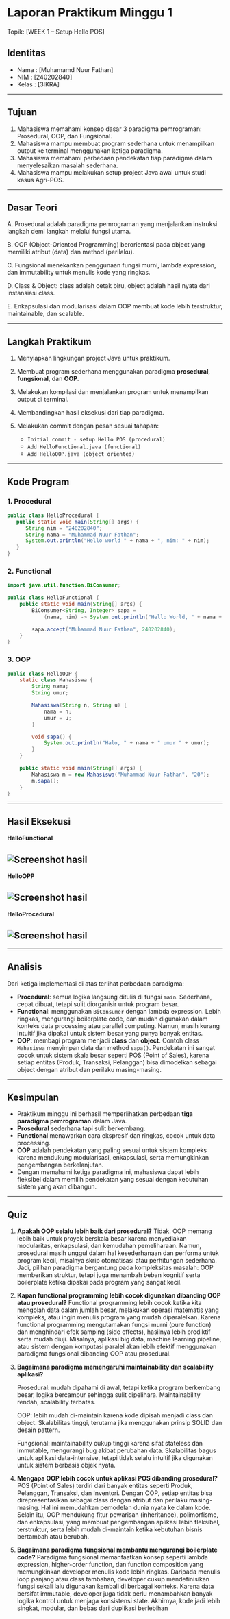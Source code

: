 # Laporan Praktikum Minggu 1 
Topik: [WEEK 1 – Setup Hello POS]

## Identitas
- Nama    : [Muhamamd Nuur Fathan]
- NIM     : [240202840]
- Kelas   : [3IKRA]

---

## Tujuan
1. Mahasiswa memahami konsep dasar 3 paradigma pemrograman: Prosedural, OOP, dan Fungsional.
2. Mahasiswa mampu membuat program sederhana untuk menampilkan output ke terminal menggunakan ketiga paradigma.
3. Mahasiswa memahami perbedaan pendekatan tiap paradigma dalam menyelesaikan masalah sederhana.
4. Mahasiswa mampu melakukan setup project Java awal untuk studi kasus Agri-POS.
---

## Dasar Teori
A. Prosedural adalah paradigma pemrograman yang menjalankan instruksi langkah demi langkah melalui fungsi utama.

B. OOP (Object-Oriented Programming) berorientasi pada object yang memiliki atribut (data) dan method (perilaku).

C. Fungsional menekankan penggunaan fungsi murni, lambda expression, dan immutability untuk menulis kode yang ringkas.

D. Class & Object: class adalah cetak biru, object adalah hasil nyata dari instansiasi class.

E. Enkapsulasi dan modularisasi dalam OOP membuat kode lebih terstruktur, maintainable, dan scalable.

---

## Langkah Praktikum
1. Menyiapkan lingkungan project Java untuk praktikum.
2. Membuat program sederhana menggunakan paradigma **prosedural**, **fungsional**, dan **OOP**.
3. Melakukan kompilasi dan menjalankan program untuk menampilkan output di terminal.
4. Membandingkan hasil eksekusi dari tiap paradigma.
5. Melakukan commit dengan pesan sesuai tahapan:

   * `Initial commit - setup Hello POS (procedural)`
   * `Add HelloFunctional.java (functional)`
   * `Add HelloOOP.java (object oriented)`

---

## Kode Program
### 1. Procedural

```java
public class HelloProcedural {
   public static void main(String[] args) {
      String nim = "240202840";
      String nama = "Muhammad Nuur Fathan";
      System.out.println("Hello world " + nama + ", nim: " + nim);
   }
}
```

### 2. Functional

```java
import java.util.function.BiConsumer;

public class HelloFunctional {
    public static void main(String[] args) {
        BiConsumer<String, Integer> sapa =
            (nama, nim) -> System.out.println("Hello World, " + nama + " nim " + nim);

        sapa.accept("Muhammad Nuur Fathan", 240202840);
    }
}
```

### 3. OOP

```java
public class HelloOOP {
    static class Mahasiswa {
        String nama;
        String umur;

        Mahasiswa(String n, String u) { 
            nama = n;
            umur = u;
        }

        void sapa() {
            System.out.println("Halo, " + nama + " umur " + umur);
        }
    }

    public static void main(String[] args) {
        Mahasiswa m = new Mahasiswa("Muhammad Nuur Fathan", "20");
        m.sapa();
    }
}
```

---

## Hasil Eksekusi

**HelloFunctional**  

![Screenshot hasil](screenshots/HasilHelloFunctional.png)
---

**HelloOPP**  

![Screenshot hasil](screenshots/HasilHelloOOP.png)
---

**HelloProcedural**

![Screenshot hasil](screenshots/HasilHelloProcedural.png)
---
---

## Analisis
Dari ketiga implementasi di atas terlihat perbedaan paradigma:

* **Procedural**: semua logika langsung ditulis di fungsi `main`. Sederhana, cepat dibuat, tetapi sulit diorganisir untuk program besar.
* **Functional**: menggunakan `BiConsumer` dengan lambda expression. Lebih ringkas, mengurangi boilerplate code, dan mudah digunakan dalam konteks data processing atau parallel computing. Namun, masih kurang intuitif jika dipakai untuk sistem besar yang punya banyak entitas.
* **OOP**: membagi program menjadi **class** dan **object**. Contoh class `Mahasiswa` menyimpan data dan method `sapa()`. Pendekatan ini sangat cocok untuk sistem skala besar seperti POS (Point of Sales), karena setiap entitas (Produk, Transaksi, Pelanggan) bisa dimodelkan sebagai object dengan atribut dan perilaku masing-masing.

---

## Kesimpulan
* Praktikum minggu ini berhasil memperlihatkan perbedaan **tiga paradigma pemrograman** dalam Java.
* **Prosedural** sederhana tapi sulit berkembang.
* **Functional** menawarkan cara ekspresif dan ringkas, cocok untuk data processing.
* **OOP** adalah pendekatan yang paling sesuai untuk sistem kompleks karena mendukung modularisasi, enkapsulasi, serta memungkinkan pengembangan berkelanjutan.
* Dengan memahami ketiga paradigma ini, mahasiswa dapat lebih fleksibel dalam memilih pendekatan yang sesuai dengan kebutuhan sistem yang akan dibangun.

---

## Quiz
1. **Apakah OOP selalu lebih baik dari prosedural?**
   Tidak. OOP memang lebih baik untuk proyek berskala besar karena menyediakan modularitas, enkapsulasi, dan kemudahan pemeliharaan. Namun, prosedural masih unggul dalam hal kesederhanaan dan performa untuk program kecil, misalnya skrip otomatisasi atau perhitungan sederhana. Jadi, pilihan paradigma bergantung pada kompleksitas masalah: OOP memberikan struktur, tetapi juga menambah beban kognitif serta boilerplate ketika dipakai pada program yang sangat kecil.

2. **Kapan functional programming lebih cocok digunakan dibanding OOP atau prosedural?**
   Functional programming lebih cocok ketika kita mengolah data dalam jumlah besar, melakukan operasi matematis yang kompleks, atau ingin menulis program yang mudah diparalelkan. Karena functional programming mengutamakan fungsi murni (pure function) dan menghindari efek samping (side effects), hasilnya lebih prediktif serta mudah diuji. Misalnya, aplikasi big data, machine learning pipeline, atau sistem dengan komputasi paralel akan lebih efektif menggunakan paradigma fungsional dibanding OOP atau prosedural.

3. **Bagaimana paradigma memengaruhi maintainability dan scalability aplikasi?**

   Prosedural: mudah dipahami di awal, tetapi ketika program berkembang besar, logika bercampur sehingga sulit dipelihara. Maintainability rendah, scalability terbatas.

   OOP: lebih mudah di-maintain karena kode dipisah menjadi class dan object. Skalabilitas tinggi, terutama jika menggunakan prinsip SOLID dan desain pattern.

   Fungsional: maintainability cukup tinggi karena sifat stateless dan immutable, mengurangi bug akibat perubahan data. Skalabilitas bagus untuk aplikasi data-intensive, tetapi tidak selalu intuitif jika digunakan untuk sistem berbasis objek nyata.

4. **Mengapa OOP lebih cocok untuk aplikasi POS dibanding prosedural?**
   POS (Point of Sales) terdiri dari banyak entitas seperti Produk, Pelanggan, Transaksi, dan Inventori. Dengan OOP, setiap entitas bisa direpresentasikan sebagai class dengan atribut dan perilaku masing-masing. Hal ini memudahkan pemodelan dunia nyata ke dalam kode. Selain itu, OOP mendukung fitur pewarisan (inheritance), polimorfisme, dan enkapsulasi, yang membuat pengembangan aplikasi lebih fleksibel, terstruktur, serta lebih mudah di-maintain ketika kebutuhan bisnis bertambah atau berubah.

5. **Bagaimana paradigma fungsional membantu mengurangi boilerplate code?**
   Paradigma fungsional memanfaatkan konsep seperti lambda expression, higher-order function, dan function composition yang memungkinkan developer menulis kode lebih ringkas. Daripada menulis loop panjang atau class tambahan, developer cukup mendefinisikan fungsi sekali lalu digunakan kembali di berbagai konteks. Karena data bersifat immutable, developer juga tidak perlu menambahkan banyak logika kontrol untuk menjaga konsistensi state. Akhirnya, kode jadi lebih singkat, modular, dan bebas dari duplikasi berlebihan
